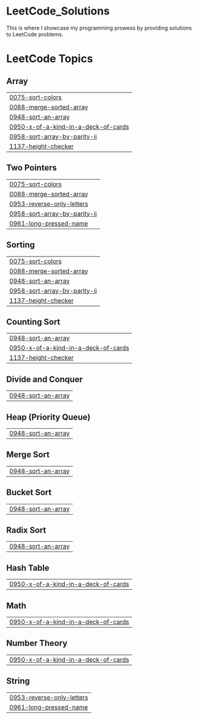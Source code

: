 # LeetCode_Solutions
This is where I showcase my programming prowess by providing solutions to LeetCode problems.

<!---LeetCode Topics Start-->
# LeetCode Topics
## Array
|  |
| ------- |
| [0075-sort-colors](https://github.com/tgilly93/LeetCode_Solutions/tree/master/0075-sort-colors) |
| [0088-merge-sorted-array](https://github.com/tgilly93/LeetCode_Solutions/tree/master/0088-merge-sorted-array) |
| [0948-sort-an-array](https://github.com/tgilly93/LeetCode_Solutions/tree/master/0948-sort-an-array) |
| [0950-x-of-a-kind-in-a-deck-of-cards](https://github.com/tgilly93/LeetCode_Solutions/tree/master/0950-x-of-a-kind-in-a-deck-of-cards) |
| [0958-sort-array-by-parity-ii](https://github.com/tgilly93/LeetCode_Solutions/tree/master/0958-sort-array-by-parity-ii) |
| [1137-height-checker](https://github.com/tgilly93/LeetCode_Solutions/tree/master/1137-height-checker) |
## Two Pointers
|  |
| ------- |
| [0075-sort-colors](https://github.com/tgilly93/LeetCode_Solutions/tree/master/0075-sort-colors) |
| [0088-merge-sorted-array](https://github.com/tgilly93/LeetCode_Solutions/tree/master/0088-merge-sorted-array) |
| [0953-reverse-only-letters](https://github.com/tgilly93/LeetCode_Solutions/tree/master/0953-reverse-only-letters) |
| [0958-sort-array-by-parity-ii](https://github.com/tgilly93/LeetCode_Solutions/tree/master/0958-sort-array-by-parity-ii) |
| [0961-long-pressed-name](https://github.com/tgilly93/LeetCode_Solutions/tree/master/0961-long-pressed-name) |
## Sorting
|  |
| ------- |
| [0075-sort-colors](https://github.com/tgilly93/LeetCode_Solutions/tree/master/0075-sort-colors) |
| [0088-merge-sorted-array](https://github.com/tgilly93/LeetCode_Solutions/tree/master/0088-merge-sorted-array) |
| [0948-sort-an-array](https://github.com/tgilly93/LeetCode_Solutions/tree/master/0948-sort-an-array) |
| [0958-sort-array-by-parity-ii](https://github.com/tgilly93/LeetCode_Solutions/tree/master/0958-sort-array-by-parity-ii) |
| [1137-height-checker](https://github.com/tgilly93/LeetCode_Solutions/tree/master/1137-height-checker) |
## Counting Sort
|  |
| ------- |
| [0948-sort-an-array](https://github.com/tgilly93/LeetCode_Solutions/tree/master/0948-sort-an-array) |
| [0950-x-of-a-kind-in-a-deck-of-cards](https://github.com/tgilly93/LeetCode_Solutions/tree/master/0950-x-of-a-kind-in-a-deck-of-cards) |
| [1137-height-checker](https://github.com/tgilly93/LeetCode_Solutions/tree/master/1137-height-checker) |
## Divide and Conquer
|  |
| ------- |
| [0948-sort-an-array](https://github.com/tgilly93/LeetCode_Solutions/tree/master/0948-sort-an-array) |
## Heap (Priority Queue)
|  |
| ------- |
| [0948-sort-an-array](https://github.com/tgilly93/LeetCode_Solutions/tree/master/0948-sort-an-array) |
## Merge Sort
|  |
| ------- |
| [0948-sort-an-array](https://github.com/tgilly93/LeetCode_Solutions/tree/master/0948-sort-an-array) |
## Bucket Sort
|  |
| ------- |
| [0948-sort-an-array](https://github.com/tgilly93/LeetCode_Solutions/tree/master/0948-sort-an-array) |
## Radix Sort
|  |
| ------- |
| [0948-sort-an-array](https://github.com/tgilly93/LeetCode_Solutions/tree/master/0948-sort-an-array) |
## Hash Table
|  |
| ------- |
| [0950-x-of-a-kind-in-a-deck-of-cards](https://github.com/tgilly93/LeetCode_Solutions/tree/master/0950-x-of-a-kind-in-a-deck-of-cards) |
## Math
|  |
| ------- |
| [0950-x-of-a-kind-in-a-deck-of-cards](https://github.com/tgilly93/LeetCode_Solutions/tree/master/0950-x-of-a-kind-in-a-deck-of-cards) |
## Number Theory
|  |
| ------- |
| [0950-x-of-a-kind-in-a-deck-of-cards](https://github.com/tgilly93/LeetCode_Solutions/tree/master/0950-x-of-a-kind-in-a-deck-of-cards) |
## String
|  |
| ------- |
| [0953-reverse-only-letters](https://github.com/tgilly93/LeetCode_Solutions/tree/master/0953-reverse-only-letters) |
| [0961-long-pressed-name](https://github.com/tgilly93/LeetCode_Solutions/tree/master/0961-long-pressed-name) |
<!---LeetCode Topics End-->